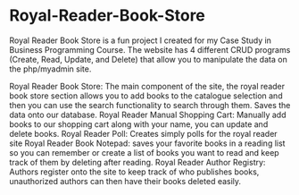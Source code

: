 # Royal-Reader-Book-Store
Royal Reader Book Store is a fun project I created for my Case Study in Business Programming Course. The website has 4 different CRUD programs (Create, Read, Update, and Delete) that allow you to manipulate the data on the php/myadmin site.

Royal Reader Book Store: The main component of the site, the royal reader book store section allows you to add books to the catalogue selection and then you can use the search functionality to search through them. Saves the data onto our database. 
Royal Reader Manual Shopping Cart: Manually add books to our shopping cart along with your name, you can update and delete books.
Royal Reader Poll: Creates simply polls for the royal reader site
Royal Reader Book Notepad: saves your favorite books in a reading list so you can remember or create a list of books you want to read and keep track of them by deleting after reading. 
Royal Reader Author Registry: Authors register onto the site to keep track of who publishes books, unauthorized authors can then have their books deleted easily. 
